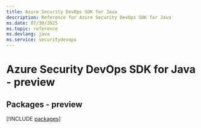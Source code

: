 ```yaml
---
title: Azure Security DevOps SDK for Java
description: Reference for Azure Security DevOps SDK for Java
ms.date: 07/30/2025
ms.topic: reference
ms.devlang: java
ms.service: securitydevops
---
```

# Azure Security DevOps SDK for Java - preview
## Packages - preview
[!INCLUDE [packages](security-devops-index.md)]